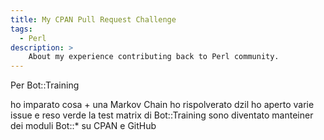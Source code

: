 ```yaml
---
title: My CPAN Pull Request Challenge
tags:
  - Perl
description: >
    About my experience contributing back to Perl community.
---
```


Per Bot::Training

ho imparato cosa + una Markov Chain
ho rispolverato dzil
ho aperto varie issue e reso verde la test matrix di Bot::Training
sono diventato manteiner dei moduli Bot::* su CPAN e GitHub

  [1]: https://github.com/avar/task-bot-training/issues/1 "Issue: minimum Perl"
  [2]: https://github.com/avar/bot-training/issues/2 "Issue: Any::Moose is deprecated"

